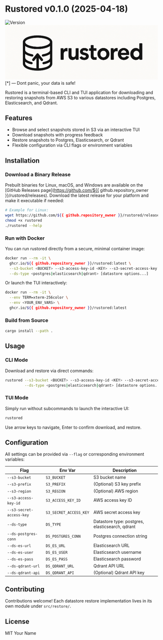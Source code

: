 # Rustored v0.1.0 (2025-04-18)

![Version](https://img.shields.io/badge/version-0.1.0-blue)
![Rustored Logo](logo.png)
[*] — Dont panic, your data is safe!

Rustored is a terminal-based CLI and TUI application for downloading and restoring snapshots from AWS S3 to various datastores including Postgres, Elasticsearch, and Qdrant.

## Features

- Browse and select snapshots stored in S3 via an interactive TUI
- Download snapshots with progress feedback
- Restore snapshots to Postgres, Elasticsearch, or Qdrant
- Flexible configuration via CLI flags or environment variables

## Installation

### Download a Binary Release

Prebuilt binaries for Linux, macOS, and Windows are available on the [GitHub Releases page](https://github.com/${{ github.repository_owner }}/rustored/releases). Download the latest release for your platform and make it executable if needed:

```bash
# Example for Linux:
wget https://github.com/${{ github.repository_owner }}/rustored/releases/latest/download/rustored
chmod +x rustored
./rustored --help
```

### Run with Docker

You can run rustored directly from a secure, minimal container image:

```bash
docker run --rm -it \
  ghcr.io/${{ github.repository_owner }}/rustored:latest \
  --s3-bucket <BUCKET> --s3-access-key-id <KEY> --s3-secret-access-key <SECRET> \
  --ds-type <postgres|elasticsearch|qdrant> [datastore options...]
```

Or launch the TUI interactively:

```bash
docker run --rm -it \
  --env TERM=xterm-256color \
  --env <YOUR_ENV_VARS> \
  ghcr.io/${{ github.repository_owner }}/rustored:latest
```

### Build from Source

```bash
cargo install --path .
```

## Usage

### CLI Mode

Download and restore via direct commands:

```bash
rustored --s3-bucket <BUCKET> --s3-access-key-id <KEY> --s3-secret-access-key <SECRET> \
         --ds-type <postgres|elasticsearch|qdrant> [datastore options...]
```

### TUI Mode

Simply run without subcommands to launch the interactive UI:

```bash
rustored
```

Use arrow keys to navigate, Enter to confirm download, and restore.

## Configuration

All settings can be provided via `--flag` or corresponding environment variables:

| Flag                              | Env Var                   | Description                          |
| --------------------------------- | ------------------------- | ------------------------------------ |
| `--s3-bucket`                     | `S3_BUCKET`               | S3 bucket name                       |
| `--s3-prefix`                     | `S3_PREFIX`               | (Optional) S3 key prefix             |
| `--s3-region`                     | `S3_REGION`               | (Optional) AWS region                |
| `--s3-access-key-id`              | `S3_ACCESS_KEY_ID`        | AWS access key ID                    |
| `--s3-secret-access-key`          | `S3_SECRET_ACCESS_KEY`    | AWS secret access key                |
| `--ds-type`                       | `DS_TYPE`                 | Datastore type: postgres, elasticsearch, qdrant |
| `--ds-postgres-conn`              | `DS_POSTGRES_CONN`        | Postgres connection string           |
| `--ds-es-url`                     | `DS_ES_URL`               | Elasticsearch URL                    |
| `--ds-es-user`                    | `DS_ES_USER`              | Elasticsearch username               |
| `--ds-es-pass`                    | `DS_ES_PASS`              | Elasticsearch password               |
| `--ds-qdrant-url`                 | `DS_QDRANT_URL`           | Qdrant API URL                       |
| `--ds-qdrant-api`                 | `DS_QDRANT_API`           | (Optional) Qdrant API key            |

## Contributing

Contributions welcome! Each datastore restore implementation lives in its own module under `src/restore/`.

## License

MIT Your Name

